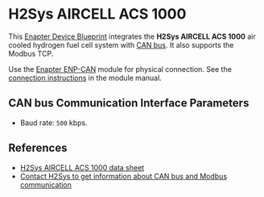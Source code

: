 # H2Sys AIRCELL ACS 1000

This [Enapter Device Blueprint](https://github.com/Enapter/marketplace#blue_book-enapter-device-blueprints) integrates the **H2Sys AIRCELL ACS 1000** air cooled hydrogen fuel cell system with [CAN bus](https://developers.enapter.com/docs/reference/ucm/can). It also supports the Modbus TCP.

Use the [Enapter ENP-CAN](https://handbook.enapter.com/modules/ENP-CAN/ENP-CAN.html) module for physical connection. See the [connection instructions](https://handbook.enapter.com/modules/ENP-CAN/ENP-CAN.html#connection-examples) in the module manual.

## CAN bus Communication Interface Parameters

- Baud rate: `500` kbps.

## References

- [H2Sys AIRCELL ACS 1000 data sheet](https://www.h2sys.fr/wp-content/uploads/2021/08/FT201-V2-082021-ENAIRCELL.pdf)
- [Contact H2Sys to get information about CAN bus and Modbus communication](https://www.h2sys.fr/en/contact-us/)

